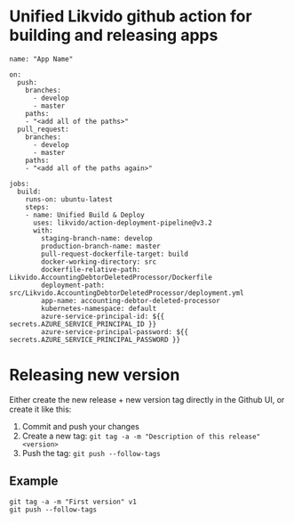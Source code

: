 # Unified Likvido github action for building and releasing apps

```
name: "App Name"

on:
  push:
    branches:
      - develop
      - master
    paths:
    - "<add all of the paths>"
  pull_request:
    branches:
      - develop
      - master
    paths:
    - "<add all of the paths again>"

jobs:
  build:
    runs-on: ubuntu-latest
    steps:
    - name: Unified Build & Deploy
      uses: likvido/action-deployment-pipeline@v3.2
      with:
        staging-branch-name: develop
        production-branch-name: master
        pull-request-dockerfile-target: build
        docker-working-directory: src
        dockerfile-relative-path: Likvido.AccountingDebtorDeletedProcessor/Dockerfile
        deployment-path: src/Likvido.AccountingDebtorDeletedProcessor/deployment.yml
        app-name: accounting-debtor-deleted-processor
        kubernetes-namespace: default
        azure-service-principal-id: ${{ secrets.AZURE_SERVICE_PRINCIPAL_ID }}
        azure-service-principal-password: ${{ secrets.AZURE_SERVICE_PRINCIPAL_PASSWORD }}
```


# Releasing new version

Either create the new release + new version tag directly in the Github UI, or create it like this:

1. Commit and push your changes
2. Create a new tag: `git tag -a -m "Description of this release" <version>`
3. Push the tag: `git push --follow-tags`

## Example

```
git tag -a -m "First version" v1
git push --follow-tags
```
